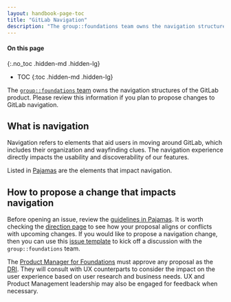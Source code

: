 ```yaml
---
layout: handbook-page-toc
title: "GitLab Navigation"
description: "The group::foundations team owns the navigation structures of the GitLab product. Please review this information if you plan to propose changes to GitLab navigation."
---
```


#### On this page
{:.no_toc .hidden-md .hidden-lg}

- TOC
{:toc .hidden-md .hidden-lg}

The [`group::foundations` team](/handbook/product/categories/#foundations-group) owns the navigation structures of the GitLab product. Please review this information if you plan to propose changes to GitLab navigation.

## What is navigation

Navigation refers to elements that aid users in moving around GitLab, which includes their organization and wayfinding clues. The navigation experience directly impacts the usability and discoverability of our features. 

Listed in [Pajamas](https://design.gitlab.com/regions/navigation) are the elements that impact navigation.

## How to propose a change that impacts navigation

Before opening an issue, review the [guidelines in Pajamas](https://design.gitlab.com/regions/navigation/). It is worth checking the [direction page](/direction/manage/foundations/navigation_settings/) to see how your proposal aligns or conflicts with upcoming changes. If you would like to propose a navigation change, then you can use this [issue template](https://gitlab.com/gitlab-org/gitlab/-/issues\new?issuable_template=Navigation%20Proposals) to kick off a discussion with the `group::foundations` team. 

The [Product Manager for Foundations](/handbook/product/categories/#foundations-group) must approve any proposal as the [DRI](/handbook/people-group/directly-responsible-individuals/#what-is-a-directly-responsible-individual). They will consult with UX counterparts to consider the impact on the user experience based on user research and business needs. UX and Product Management leadership may also be engaged for feedback when necessary.
